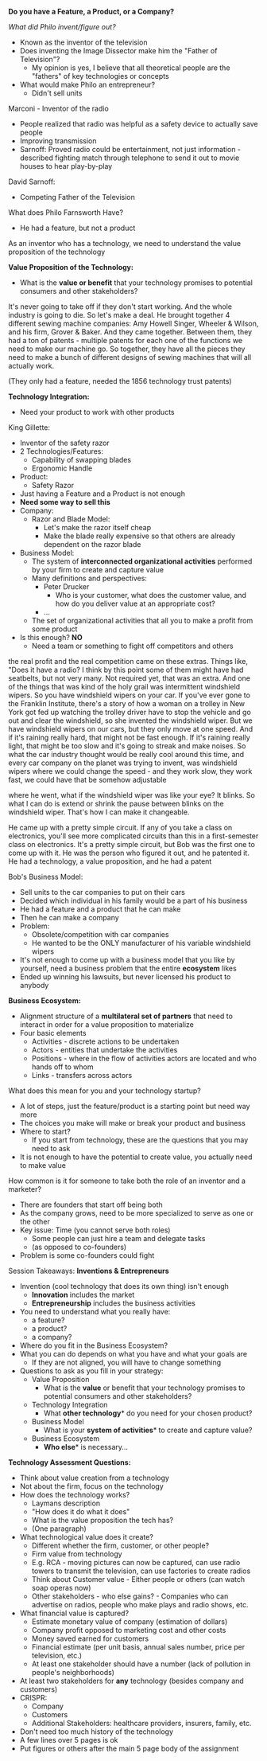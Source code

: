 **Do you have a Feature, a Product, or a Company?**

*What did Philo invent/figure out?*
- Known as the inventor of the television
- Does inventing the Image Dissector make him the "Father of Television"?
	- My opinion is yes, I believe that all theoretical people are the "fathers" of key technologies or concepts
- What would make Philo an entrepreneur?
	- Didn't sell units

Marconi - Inventor of the radio
- People realized that radio was helpful as a safety device to actually save people
- Improving transmission
- Sarnoff: Proved radio could be entertainment, not just information - described fighting match through telephone to send it out to movie houses to hear play-by-play

David Sarnoff:
- Competing Father of the Television

What does Philo Farnsworth Have?
- He had a feature, but not a product

As an inventor who has a technology, we need to understand the value proposition of the technology

**Value Proposition of the Technology:**
- What is the **value or benefit** that your technology promises to potential consumers and other stakeholders?

It's never going to take off if they don't start working. And the whole industry is going to die. So let's make a deal. He brought together 4 different sewing machine companies: Amy Howell Singer, Wheeler & Wilson, and his firm, Grover & Baker. And they came together. Between them, they had a ton of patents - multiple patents for each one of the functions we need to make our machine go. So together, they have all the pieces they need to make a bunch of different designs of sewing machines that will all actually work.

(They only had a feature, needed the 1856 technology trust patents)

**Technology Integration:**
- Need your product to work with other products

King Gillette:
- Inventor of the safety razor
- 2 Technologies/Features:
	- Capability of swapping blades
	- Ergonomic Handle
- Product:
	- Safety Razor
- Just having a Feature and a Product is not enough
- **Need some way to sell this**
- Company:
	- Razor and Blade Model:
		- Let's make the razor itself cheap
		- Make the blade really expensive so that others are already dependent on the razor blade
- Business Model:
	- The system of **interconnected organizational activities** performed by your firm to create and capture value
	- Many definitions and perspectives:
		- Peter Drucker
			- Who is your customer, what does the customer value, and how do you deliver value at an appropriate cost?
		- ...
	- The set of organizational activities that all you to make a profit from some product
- Is this enough? **NO**
	- Need a team or something to fight off competitors and others

 the real profit and the real competition came on these extras. Things like, "Does it have a radio? I think by this point some of them might have had seatbelts, but not very many. Not required yet, that was an extra. And one of the things that was kind of the holy grail was intermittent windshield wipers. So you have windshield wipers on your car. If you've ever gone to the Franklin Institute, there's a story of how a woman on a trolley in New York got fed up watching the trolley driver have to stop the vehicle and go out and clear the windshield, so she invented the windshield wiper. But we have windshield wipers on our cars, but they only move at one speed. And if it's raining really hard, that might not be fast enough. If it's raining really light, that might be too slow and it's going to streak and make noises. So what the car industry thought would be really cool around this time, and every car company on the planet was trying to invent, was windshield wipers where we could change the speed - and they work slow, they work fast, we could have that be somehow adjustable 

 where he went, what if the windshield wiper was like your eye? It blinks. So what I can do is extend or shrink the pause between blinks on the windshield wiper. That's how I can make it changeable. 

He came up with a pretty simple circuit. If any of you take a class on electronics, you'll see more complicated circuits than this in a first-semester class on electronics. It's a pretty simple circuit, but Bob was the first one to come up with it. He was the person who figured it out, and he patented it. He had a technology, a value proposition, and he had a patent

Bob's Business Model:
- Sell units to the car companies to put on their cars
- Decided which individual in his family would be a part of his business
- He had a feature and a product that he can make
- Then he can make a company
- Problem:
	- Obsolete/competition with car companies
	- He wanted to be the ONLY manufacturer of his variable windshield wipers
- It's not enough to come up with a business model that you like by yourself, need a business problem that the entire **ecosystem** likes
- Ended up winning his lawsuits, but never licensed his product to anybody

**Business Ecosystem:**
- Alignment structure of a **multilateral set of partners** that need to interact in order for a value proposition to materialize
- Four basic elements
	- Activities - discrete actions to be undertaken
	- Actors - entities that undertake the activities
	- Positions - where in the flow of activities actors are located and who hands off to whom
	- Links - transfers across actors

What does this mean for you and your technology startup?
- A lot of steps, just the feature/product is a starting point but need way more
- The choices you make will make or break your product and business
- Where to start?
	- If you start from technology, these are the questions that you may need to ask
- It is not enough to have the potential to create value, you actually need to make value

How common is it for someone to take both the role of an inventor and a marketer?
- There are founders that start off being both
- As the company grows, need to be more specialized to serve as one or the other
- Key issue: Time (you cannot serve both roles)
	- Some people can just hire a team and delegate tasks
	- (as opposed to co-founders)
- Problem is some co-founders could fight

Session Takeaways:
**Inventions & Entrepreneurs**
- Invention (cool technology that does its own thing) isn't enough
	- **Innovation** includes the market
	- **Entrepreneurship** includes the business activities
- You need to understand what you really have:
	- a feature?
	- a product?
	- a company?
- Where do you fit in the Business Ecosystem?
- What you can do depends on what you have and what your goals are
	- If they are not aligned, you will have to change something
- Questions to ask as you fill in your strategy:
	- Value Proposition
		- What is the **value** or benefit that your technology promises to potential consumers and other stakeholders?
	- Technology Integration
		- What **other technology*** do you need for your chosen product?
	- Business Model
		- What is your **system of activities*** to create and capture value?
	- Business Ecosystem
		- **Who else*** is necessary...

**Technology Assessment Questions:**
- Think about value creation from a technology
- Not about the firm, focus on the technology
- How does the technology works? 
	- Laymans description
	- "How does it do what it does"
	- What is the value proposition the tech has?
	- (One paragraph)
- What technological value does it create?
	- Different whether the firm, customer, or other people?
	- Firm value from technology 
	- E.g. RCA - moving pictures can now be captured, can use radio towers to transmit the television, can use factories to create radios
	- Think about Customer value - Either people or others (can watch soap operas now)
	- Other stakeholders - who else gains? - Companies who can advertise on radios, people who make plays and radio shows, etc.
- What financial value is captured?
	- Estimate monetary value of company (estimation of dollars)
	- Company profit opposed to marketing cost and other costs
	- Money saved earned for customers
	- Financial estimate (per unit basis, annual sales number, price per television, etc.)
	- At least one stakeholder should have a number (lack of pollution in people's neighborhoods)
- At least two stakeholders for **any** technology (besides company and customers)
- CRISPR: 
	- Company
	- Customers
	- Additional Stakeholders: healthcare providers, insurers, family, etc.
- Don't need too much history of the technology
- A few lines over 5 pages is ok
- Put figures or others after the main 5 page body of the assignment

